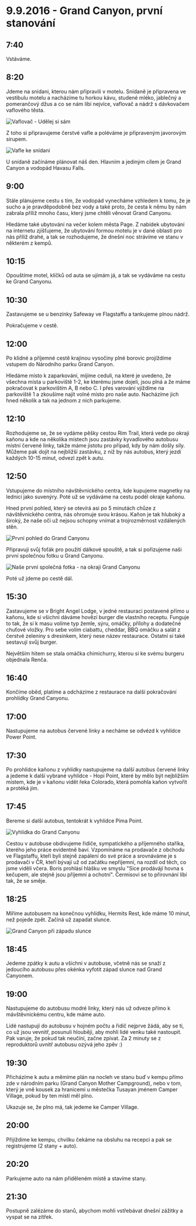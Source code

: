 # 9.9.2016 - Grand Canyon, první stanování

## 7:40

Vstáváme.

## 8:20

Jdeme na snídani, kterou nám připravili v motelu. Snídaně je připravena ve vestibulu motelu a nacházíme tu horkou kávu, studené mléko, jablečný a pomerančový džus a co se nám líbí nejvíce, vaflovač a nádrž s dávkovačem vaflového těsta.

![Vaflovač - Udělej si sám](images/20160909/20160909_081842.jpg)

Z toho si připravujeme čerstvé vafle a poléváme je připraveným javorovým sirupem.

![Vafle ke snídani](images/20160909/20160909_083300.jpg)

U snídaně začínáme plánovat náš den. Hlavním a jediným cílem je Grand Canyon a vodopád Havasu Falls.

## 9:00

Stále plánujeme cestu s tím, že vodopád vynecháme vzhledem k tomu, že je sucho a je pravděpodobně bez vody a také proto, že cesta k němu by nám zabrala příliž mnoho času, který jsme chtěli věnovat Grand Canyonu.

Hledáme také ubytování na večer kolem města Page. Z nabídek ubytování na internetu zjišťujeme, že ubytování formou motelu je v dané oblasti pro nás příliž drahé, a tak se rozhodujeme, že dnešní noc strávíme ve stanu v některém z kempů.

## 10:15

Opouštíme motel, klíčků od auta se ujímám já, a tak se vydáváme na cestu ke Grand Canyonu.

## 10:30

Zastavujeme se u benzínky Safeway ve Flagstaffu a tankujeme plnou nádrž.

Pokračujeme v cestě.

## 12:00

Po klidné a příjemné cestě krajinou vysočiny plné borovic projíždíme vstupem do Národního parku Grand Canyon.

Hledáme místo k zaparkování, míjíme ceduli, na které je uvedeno, že všechna místa u parkoviště 1-2, ke kterému jsme dojeli, jsou plná a že máme pokračovat k parkovištím A, B nebo C. I přes varování vjíždíme na parkoviště 1 a zkoušíme najít volné místo pro naše auto. Nacházíme jich hned několik a tak na jednom z nich parkujeme.

## 12:10

Rozhodujeme se, že se vydáme pěšky cestou Rim Trail, která vede po okraji kaňonu a kde na několika místech jsou zastávky kyvadlového autobusu místní červené linky, takže máme jistotu pro případ, kdy by nám došly síly. Můžeme pak dojít na nejbližší zastávku, z níž by nás autobus, který jezdí každých 10-15 minut, odvezl zpět k autu.

## 12:50

Vstupujeme do místního návštěvnického centra, kde kupujeme magnetky na lednici jako suvenýry. Poté už se vydáváme na cestu podél okraje kaňonu.

Hned první pohled, který se otevírá asi po 5 minutách chůze z návštěvnického centra, nás ohromuje svou krásou. Kaňon je tak hluboký a široký, že naše oči už nejsou schopny vnímat a trojrozměrnost vzdálených stěn.

![První pohled do Grand Canyonu](images/20160909/DSC_9310-DSC_9316.jpg)

Připravuji svůj foťák pro použití dálkové spouště, a tak si pořizujeme naši první společnou fotku u Grand Canyonu.

![Naše první společná fotka - na okraji Grand Canyonu](images/20160909/DSC_9397.jpg)

Poté už jdeme po cestě dál.

## 15:30

Zastavujeme se v Bright Angel Lodge, v jedné restauraci postavené přímo u kaňonu, kde si všichni dáváme hovězí burger dle vlastního receptu. Funguje to tak, že si k masu volíme typ žemle, sýru, omáčky, přílohy a dodatečné chuťové vložky. Pro sebe volím ciabattu, cheddar, BBQ omáčku a salát z čerstvé zeleniny s dresinkem, který nese název restaurace. Ostatní si také sestavují svůj burger.



Největším hitem se stala omáčka chimichurry, kterou si ke svému burgeru objednala Renča.

## 16:40

Končíme oběd, platíme a odcházíme z restaurace na další pokračování prohlídky Grand Canyonu.

## 17:00

Nastupujeme na autobus červené linky a necháme se odvézd k vyhlídce Power Point.

## 17:30

Po prohlídce kaňonu z vyhlídky nastupujeme na další autobus červené linky a jedeme k další vybrané vyhlídce - Hopi Point, které by mělo být nejbližším místem, kde je v kaňonu vidět řeka Colorado, která pomohla kaňon vytvořit a protéká jím.

## 17:45

Bereme si další autobus, tentokrát k vyhlídce Pima Point.

![Vyhlídka do Grand Canyonu](images/20160909/DSC_9332-DSC_9335.jpg)

Cestou v autobuse obdivujeme řidiče, sympatického a příjemného staříka, kterého jeho práce evidentně baví. Vzpomínáme na prodavače z obchodu ve Flagstaffu, kteří byli stejně zapálení do své práce a srovnáváme je s prodavači v ČR, kteří bývají už od začátku nepříjemní, na rozdíl od těch, co jsme viděli včera. Boris prohlásí hlášku ve smyslu "Sice prodávájí hovna s kečupem, ale stejně jsou příjemní a ochotní". Čermisovi se to přirovnání líbí tak, že se směje.

## 18:25

Míříme autobusem na konečnou vyhlídku, Hermits Rest, kde máme 10 minut, než pojede zpět. Začíná už zapadat slunce.

![Grand Canyon při západu slunce](images/20160909/20160909_171847.jpg)

## 18:45

Jedeme zpátky k autu a všichni v autobuse, včetně nás se snaží z jedoucího autobusu přes okénka vyfotit západ slunce nad Grand Canyonem.

## 19:00

Nastupujeme do autobusu modré linky, který nás už odveze přímo k mávštěvnickému centru, kde máme auto.

Lidé nastupují do autobusu v hojném počtu a řidič nejprve žádá, aby se ti, co už jsou vevnitř, posunuli hlouběji, aby mohli lidé venku také nastoupit. Pak varuje, že pokud tak neučíní, začne zpívat. Za 2 minuty se z reproduktorů uvnitř autobusu ozývá jeho zpěv :)

## 19:30

Přicházíme k autu a měmíme plán na nocleh ve stanu buď v kempu přímo zde v národním parku (Grand Canyon Mother Campground), nebo v tom, který je vně kousek za hranicemi u městečka Tusayan jménem Camper Village, pokud by ten místí měl plno.

Ukazuje se, že plno má, tak jedeme ke Camper Village.

## 20:00

Přijíždíme ke kempu, chvilku čekáme na obsluhu na recepci a pak se registrujeme (2 stany + auto).

## 20:20

Parkujeme auto na nám přiděleném místě a stavíme stany.

## 21:30

Postupně zalézáme do stanů, abychom mohli vstřebávat dnešní zážitky a vyspat se na zítřek.